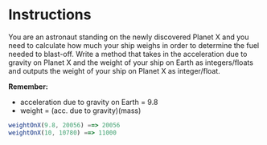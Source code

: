 # Instructions

You are an astronaut standing on the newly discovered Planet X and you need to calculate how much your ship weighs in order to determine the fuel needed to blast-off. Write a method that takes in the acceleration due to gravity on Planet X and the weight of your ship on Earth as integers/floats and outputs the weight of your ship on Planet X as integer/float. 

**Remember:**
- acceleration due to gravity on Earth = 9.8
- weight  =  (acc. due to gravity)(mass)

```js
weightOnX(9.8, 20056) ==> 20056
weightOnX(10, 10780) ==> 11000
```
